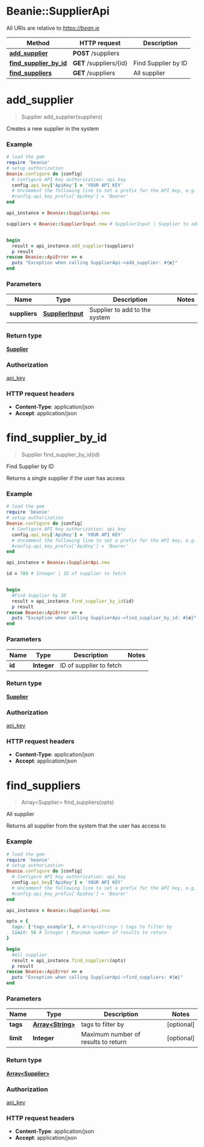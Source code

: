 # Beanie::SupplierApi

All URIs are relative to *https://bean.ie*

Method | HTTP request | Description
------------- | ------------- | -------------
[**add_supplier**](SupplierApi.md#add_supplier) | **POST** /suppliers | 
[**find_supplier_by_id**](SupplierApi.md#find_supplier_by_id) | **GET** /suppliers/{id} | Find Supplier by ID
[**find_suppliers**](SupplierApi.md#find_suppliers) | **GET** /suppliers | All supplier


# **add_supplier**
> Supplier add_supplier(suppliers)



Creates a new supplier in the system

### Example
```ruby
# load the gem
require 'beanie'
# setup authorization
Beanie.configure do |config|
  # Configure API key authorization: api_key
  config.api_key['ApiKey'] = 'YOUR API KEY'
  # Uncomment the following line to set a prefix for the API key, e.g. 'Bearer' (defaults to nil)
  #config.api_key_prefix['ApiKey'] = 'Bearer'
end

api_instance = Beanie::SupplierApi.new

suppliers = Beanie::SupplierInput.new # SupplierInput | Supplier to add to the system


begin
  result = api_instance.add_supplier(suppliers)
  p result
rescue Beanie::ApiError => e
  puts "Exception when calling SupplierApi->add_supplier: #{e}"
end
```

### Parameters

Name | Type | Description  | Notes
------------- | ------------- | ------------- | -------------
 **suppliers** | [**SupplierInput**](SupplierInput.md)| Supplier to add to the system | 

### Return type

[**Supplier**](Supplier.md)

### Authorization

[api_key](../README.md#api_key)

### HTTP request headers

 - **Content-Type**: application/json
 - **Accept**: application/json



# **find_supplier_by_id**
> Supplier find_supplier_by_id(id)

Find Supplier by ID

Returns a single supplier if the user has access

### Example
```ruby
# load the gem
require 'beanie'
# setup authorization
Beanie.configure do |config|
  # Configure API key authorization: api_key
  config.api_key['ApiKey'] = 'YOUR API KEY'
  # Uncomment the following line to set a prefix for the API key, e.g. 'Bearer' (defaults to nil)
  #config.api_key_prefix['ApiKey'] = 'Bearer'
end

api_instance = Beanie::SupplierApi.new

id = 789 # Integer | ID of supplier to fetch


begin
  #Find Supplier by ID
  result = api_instance.find_supplier_by_id(id)
  p result
rescue Beanie::ApiError => e
  puts "Exception when calling SupplierApi->find_supplier_by_id: #{e}"
end
```

### Parameters

Name | Type | Description  | Notes
------------- | ------------- | ------------- | -------------
 **id** | **Integer**| ID of supplier to fetch | 

### Return type

[**Supplier**](Supplier.md)

### Authorization

[api_key](../README.md#api_key)

### HTTP request headers

 - **Content-Type**: application/json
 - **Accept**: application/json



# **find_suppliers**
> Array&lt;Supplier&gt; find_suppliers(opts)

All supplier

Returns all supplier from the system that the user has access to

### Example
```ruby
# load the gem
require 'beanie'
# setup authorization
Beanie.configure do |config|
  # Configure API key authorization: api_key
  config.api_key['ApiKey'] = 'YOUR API KEY'
  # Uncomment the following line to set a prefix for the API key, e.g. 'Bearer' (defaults to nil)
  #config.api_key_prefix['ApiKey'] = 'Bearer'
end

api_instance = Beanie::SupplierApi.new

opts = { 
  tags: ['tags_example'], # Array<String> | tags to filter by
  limit: 56 # Integer | Maximum number of results to return
}

begin
  #All supplier
  result = api_instance.find_suppliers(opts)
  p result
rescue Beanie::ApiError => e
  puts "Exception when calling SupplierApi->find_suppliers: #{e}"
end
```

### Parameters

Name | Type | Description  | Notes
------------- | ------------- | ------------- | -------------
 **tags** | [**Array&lt;String&gt;**](String.md)| tags to filter by | [optional] 
 **limit** | **Integer**| Maximum number of results to return | [optional] 

### Return type

[**Array&lt;Supplier&gt;**](Supplier.md)

### Authorization

[api_key](../README.md#api_key)

### HTTP request headers

 - **Content-Type**: application/json
 - **Accept**: application/json



